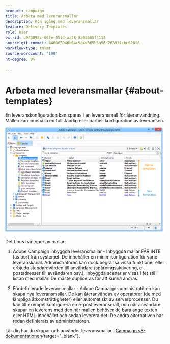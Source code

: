```yaml
---
product: campaign
title: Arbeta med leveransmallar
description: Kom igång med leveransmallar
feature: Delivery Templates
role: User
exl-id: d943898c-06fe-451d-aa28-8a95665f4112
source-git-commit: 446062946b64c9a4d065b6a56d263914cbe628f8
workflow-type: tm+mt
source-wordcount: '190'
ht-degree: 0%

---
```


# Arbeta med leveransmallar {#about-templates}

En leveranskonfiguration kan sparas i en leveransmall för återanvändning. Mallen kan innehålla en fullständig eller partiell konfiguration av leveransen.

![](assets/s_user_template_list.png)

Det finns två typer av mallar:

1. Adobe Campaign inbyggda leveransmallar - Inbyggda mallar FÅR INTE tas bort från systemet. De innehåller en minimikonfiguration för varje leveranskanal. Administratören kan dock begränsa vissa funktioner eller erbjuda standardvärden till användare (spårningsaktivering, e-postadresser till avsändaren osv.). Inbyggda scenarier visas i fet stil i listan med mallar. De måste dupliceras för att kunna ändras.

1. Fördefinierade leveransmallar - Adobe Campaign-administratören kan skapa nya leveransmallar. De kan återanvändas av operatorer (de med lämpliga åtkomsträttigheter) eller automatiskt av serverprocesser. Du kan till exempel konfigurera en e-postleveransmall, och när användare skapar en leverans med den här mallen behöver de bara ange texten eller HTML-innehållet och sedan leverera det. De andra alternativen har redan definierats av administratören.


Lär dig hur du skapar och använder leveransmallar i [Campaign v8-dokumentationen](https://experienceleague.adobe.com/sv/docs/campaign/campaign-v8/send/create-templates){target="_blank"}.